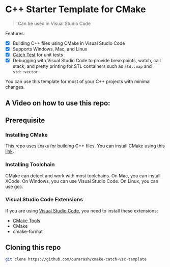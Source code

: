 # C++ Starter Template for CMake

> Can be used in Visual Studio Code

Features:

- [x] Building C++ files using CMake in Visual Studio Code
- [x] Supports Windows, Mac, and Linux
- [x] [Catch Test](https://github.com/catchorg/Catch2) for unit tests
- [x] Debugging with Visual Studio Code to provide breakpoints, watch, call stack, and pretty printing for STL containers such as `std::map` and `std::vector`

You can use this template for most of your C++ projects with minimal changes.
## A Video on how to use this repo:


## Prerequisite

### Installing CMake

This repo uses `CMake` for building C++ files.
You can install CMake using this [link](https://cmake.org/download/).

### Installing Toolchain

CMake can detect and work with most toolchains. On Mac, you can install XCode. On Windows, you can use Visual Studio Code. On Linux, you can use gcc.

### Visual Studio Code Extensions
If you are using [Visual Studio Code](https://code.visualstudio.com/), you need to install these extensions:
- [CMake Tools](https://marketplace.visualstudio.com/items?itemName=ms-vscode.cmake-tools)
- CMake
- cmake-format


## Cloning this repo

```bash
git clone https://github.com/ourarash/cmake-catch-vsc-template
```
